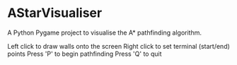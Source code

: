 # AStarVisualiser

A Python Pygame project to visualise the A* pathfinding algorithm. 

Left click to draw walls onto the screen
Right click to set terminal (start/end) points
Press 'P' to begin pathfinding
Press 'Q' to quit
